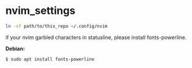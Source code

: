 # nvim_settings

```sh
ln -sf path/to/this_repo ~/.config/nvim
```

if your nvim garbled characters in statusline, please install fonts-powerline.

<strong>Debian:</strong>
```sh
$ sudo apt install fonts-powerline
```
